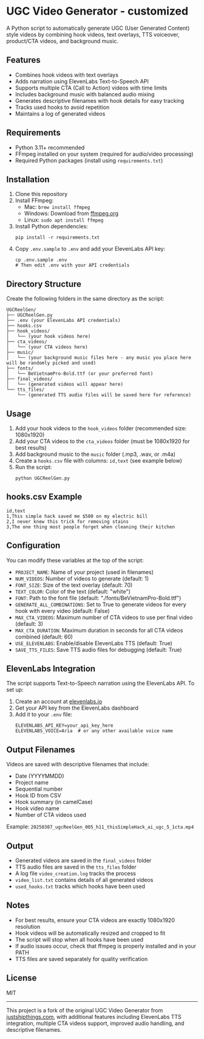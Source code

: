 # UGC Video Generator - customized

A Python script to automatically generate UGC (User Generated Content) style videos by combining hook videos, text overlays, TTS voiceover, product/CTA videos, and background music.

## Features

- Combines hook videos with text overlays
- Adds narration using ElevenLabs Text-to-Speech API
- Supports multiple CTA (Call to Action) videos with time limits
- Includes background music with balanced audio mixing
- Generates descriptive filenames with hook details for easy tracking
- Tracks used hooks to avoid repetition
- Maintains a log of generated videos

## Requirements

- Python 3.11+ recommended
- FFmpeg installed on your system (required for audio/video processing)
- Required Python packages (install using `requirements.txt`)

## Installation

1. Clone this repository
2. Install FFmpeg:
   - Mac: `brew install ffmpeg`
   - Windows: Download from [ffmpeg.org](https://ffmpeg.org/download.html)
   - Linux: `sudo apt install ffmpeg`
3. Install Python dependencies:
   ```
   pip install -r requirements.txt
   ```
4. Copy `.env.sample` to `.env` and add your ElevenLabs API key:
   ```
   cp .env.sample .env
   # Then edit .env with your API credentials
   ```

## Directory Structure

Create the following folders in the same directory as the script:
```
UGCReelGen/
├── UGCReelGen.py
├── .env (your ElevenLabs API credentials)
├── hooks.csv
├── hook_videos/
│   └── (your hook videos here)
├── cta_videos/
│   └── (your CTA videos here)
├── music/
│   └── (your background music files here - any music you place here will be randomly picked and used) 
├── fonts/
│   └── BeVietnamPro-Bold.ttf (or your preferred font)
├── final_videos/
│   └── (generated videos will appear here)
└── tts_files/
    └── (generated TTS audio files will be saved here for reference)
```

## Usage

1. Add your hook videos to the `hook_videos` folder (recommended size: 1080x1920)
2. Add your CTA videos to the `cta_videos` folder (must be 1080x1920 for best results)
3. Add background music to the `music` folder (.mp3, .wav, or .m4a)
4. Create a `hooks.csv` file with columns: `id,text` (see example below)
5. Run the script:
   ```
   python UGCReelGen.py
   ```

## hooks.csv Example

```
id,text
1,This simple hack saved me $500 on my electric bill
2,I never knew this trick for removing stains
3,The one thing most people forget when cleaning their kitchen
```

## Configuration

You can modify these variables at the top of the script:

- `PROJECT_NAME`: Name of your project (used in filenames)
- `NUM_VIDEOS`: Number of videos to generate (default: 1)
- `FONT_SIZE`: Size of the text overlay (default: 70)
- `TEXT_COLOR`: Color of the text (default: "white")
- `FONT`: Path to the font file (default: "./fonts/BeVietnamPro-Bold.ttf")
- `GENERATE_ALL_COMBINATIONS`: Set to True to generate videos for every hook with every video (default: False)
- `MAX_CTA_VIDEOS`: Maximum number of CTA videos to use per final video (default: 3)
- `MAX_CTA_DURATION`: Maximum duration in seconds for all CTA videos combined (default: 60)
- `USE_ELEVENLABS`: Enable/disable ElevenLabs TTS (default: True)
- `SAVE_TTS_FILES`: Save TTS audio files for debugging (default: True)

## ElevenLabs Integration

The script supports Text-to-Speech narration using the ElevenLabs API. To set up:

1. Create an account at [elevenlabs.io](https://elevenlabs.io)
2. Get your API key from the ElevenLabs dashboard
3. Add it to your `.env` file:
   ```
   ELEVENLABS_API_KEY=your_api_key_here
   ELEVENLABS_VOICE=Aria  # or any other available voice name
   ```

## Output Filenames

Videos are saved with descriptive filenames that include:
- Date (YYYYMMDD)
- Project name
- Sequential number
- Hook ID from CSV
- Hook summary (in camelCase)
- Hook video name
- Number of CTA videos used

Example: `20250307_ugcReelGen_005_h11_thisSimpleHack_ai_ugc_5_1cta.mp4`

## Output

- Generated videos are saved in the `final_videos` folder
- TTS audio files are saved in the `tts_files` folder
- A log file `video_creation.log` tracks the process
- `video_list.txt` contains details of all generated videos
- `used_hooks.txt` tracks which hooks have been used

## Notes

- For best results, ensure your CTA videos are exactly 1080x1920 resolution
- Hook videos will be automatically resized and cropped to fit
- The script will stop when all hooks have been used
- If audio issues occur, check that ffmpeg is properly installed and in your PATH
- TTS files are saved separately for quality verification

## License

MIT

---

This project is a fork of the original UGC Video Generator from [justshipthings.com](https://justshipthings.com), with additional features including ElevenLabs TTS integration, multiple CTA videos support, improved audio handling, and descriptive filenames.